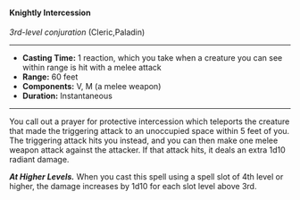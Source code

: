 #### Knightly Intercession
*3rd-level conjuration* (Cleric,Paladin)
___
- **Casting Time:** 1 reaction, which you take when a creature you can see within range is hit with a melee attack
- **Range:** 60 feet
- **Components:** V, M (a melee weapon)
- **Duration:** Instantaneous
---
You call out a prayer for protective intercession which teleports the creature that made the triggering attack to an unoccupied space within 5 feet of you. The triggering attack hits you instead, and you can then make one melee weapon attack against the attacker. If that attack hits, it deals an extra 1d10 radiant damage.

***At Higher Levels.***  When you cast this spell using a spell slot of 4th level or higher, the damage increases by 1d10 for each slot level above 3rd. 
